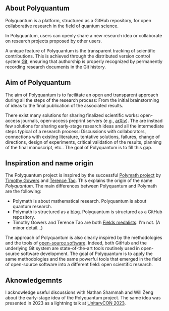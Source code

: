 ## About Polyquantum
Polyquantum is a platform, structured as a GitHub repository, for open collaborative research in the field of quantum science.

In Polyquantum, users can openly share a new research idea or collaborate on research projects proposed by other users.

A unique feature of Polyquantum is the transparent tracking of scientific contributions. This is achieved through the distributed version control system [Git](https://en.wikipedia.org/wiki/Git), ensuring that authorship is properly recognized by permanently recording research documents in the Git history. 

## Aim of Polyquantum
The aim of Polyquantum is to facilitate an open and transparent approach during all the steps of the research process: From the initial brainstorming of ideas to the final publication of the associated results.

There exist many solutions for sharing finalized scientific works: open-access journals, open-access preprint servers (e.g., [arXiv](https://en.wikipedia.org/wiki/ArXiv)).
The are instead few solutions for sharing early-stage research ideas and all the intermediate steps typical of a research process: Discussions with collaborators, connections with existing literature, tentative solutions, failures, change of directions, design of experiments, critical validation of the results, planning of the final manuscript, etc.. The goal of Polyquantum is to fill this gap.

## Inspiration and name origin
The Polyquantum project is inspired by the successful [Polymath project](https://en.wikipedia.org/wiki/Polymath_Project) by  [Timothy Gowers](https://en.wikipedia.org/wiki/Timothy_Gowers) and [Terence Tao](https://en.wikipedia.org/wiki/Terence_Tao). This explains the origin of the name _Polyquantum_. 
The main differences between Polyquantum and Polymath are the following:
 - Polymath is about mathematical research. Polyquantum is about quantum research.
 - Polymath is structured as a [blog](https://polymathprojects.org/). Polyquantum is structured as a GitHub repository.
 - Timothy Gowers and Terence Tao are both [Fields medalists](https://en.wikipedia.org/wiki/Fields_Medal). I'm not. (A minor detail...)

The approach of Polyquantum is also clearly inspired by the methodologies and the tools of [open-source software](https://en.wikipedia.org/wiki/Open-source_software).
Indeed, both GitHub and the underlying Git system are state-of-the-art tools routinely used in open-source software development.
The goal of Polyquantum is to apply the same methodologies and the same powerful tools that emerged in the field of open-source software into a different field: open scientific research.

## Aknowledgemnts
I acknowledge useful discussions with Nathan Shammah and Will Zeng about the early-stage idea of the Polyquantum project.
The same idea was presented in 2023 as a lightning talk at [UnitaryCON 2023](https://unitary.foundation/community/2023/unitaryCON/).
